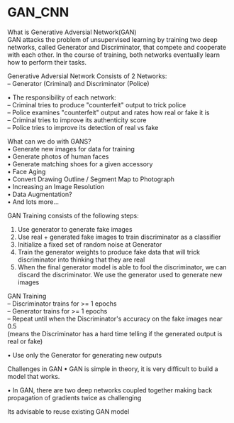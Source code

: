 # GAN_CNN

What is Generative Adversial Network(GAN)    
GAN attacks the problem of unsupervised learning by training two deep networks, called Generator and Discriminator, that compete and cooperate with each other. In the course of training, both networks eventually learn how to perform their tasks.    

Generative Adversial Network Consists of 2 Networks:    
– Generator (Criminal) and Discriminator (Police)

• The responsibility of each network:    
  – Criminal tries to produce "counterfeit" output to trick police    
  – Police examines "counterfeit" output and rates how real or fake it is    
  – Criminal tries to improve its authenticity score    
  – Police tries to improve its detection of real vs fake    
  
What can we do with GANS?    
• Generate new images for data for training    
• Generate photos of human faces    
• Generate matching shoes for a given accessory    
• Face Aging    
• Convert Drawing Outline / Segment Map to Photograph    
• Increasing an Image Resolution    
• Data Augmentation?   
• And lots more…    


GAN Training consists of the following steps:  
  1) Use generator to generate fake images
  2) Use real + generated fake images to train discriminator as a classifier
  3) Initialize a fixed set of random noise at Generator
  4) Train the generator weights to produce fake data that will trick discriminator into thinking that they are real
  5) When the final generator model is able to fool the discriminator, we can discard the discriminator. We use the generator used to generate new images
  
GAN Training    
  – Discriminator trains for >= 1 epochs    
  – Generator trains for >= 1 epochs    
  – Repeat until when the Discriminator's accuracy on the fake images near 0.5    
  (means the Discriminator has a hard time telling if the generated output is real or fake)    
  
  • Use only the Generator for generating new outputs
  
 
Challenges in GAN
•	GAN is simple in theory, it is very difficult to build a model that works. 

•	In GAN, there are two deep networks coupled together making back propagation of gradients twice as challenging


Its advisable to reuse existing GAN model



